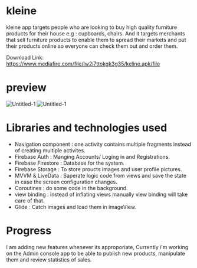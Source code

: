 # kleine
kleine app targets people who are looking to buy high quality furniture products for their house e.g : cupboards, chairs. And it targets merchants that sell furniture products to enable them to spread their markets and put their products online so everyone can check them out and order them.

Download Link: https://www.mediafire.com/file/lw2i7ttokgk3g35/keline.apk/file

# preview
![Untitled-1](https://user-images.githubusercontent.com/78867217/163694236-4e1657e8-d24d-4da6-a451-4c71f68d1cec.jpg)
![Untitled-1](https://user-images.githubusercontent.com/78867217/163694361-6d33565a-9178-4ed7-873e-e8def0160166.jpg)


# Libraries and technologies used
- Navigation component : one activity contains multiple fragments instead of creating multiple activites.
- Firebase Auth : Manging Accounts/ Loging in and Registrations.
- Firebase Firestore : Database for the system.
- Firebase Storage : To store proucts images and user profile pictures.
- MVVM & LiveData : Saperate logic code from views and save the state in case the screen configuration changes.
- Coroutines : do some code in the background.
- view binding : instead of inflating views manually view binding will take care of that.
- Glide : Catch images and load them in imageView.

# Progress
I am adding new features whenever its approporiate, Currently i'm working on the Admin console app to be able to publish new products, manipulate them and review statistics of sales.
